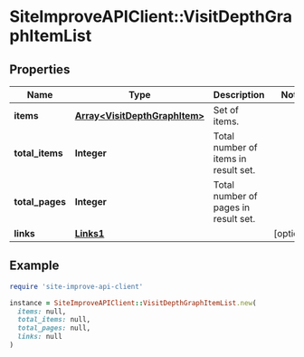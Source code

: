 # SiteImproveAPIClient::VisitDepthGraphItemList

## Properties

| Name | Type | Description | Notes |
| ---- | ---- | ----------- | ----- |
| **items** | [**Array&lt;VisitDepthGraphItem&gt;**](VisitDepthGraphItem.md) | Set of items. |  |
| **total_items** | **Integer** | Total number of items in result set. |  |
| **total_pages** | **Integer** | Total number of pages in result set. |  |
| **links** | [**Links1**](Links1.md) |  | [optional] |

## Example

```ruby
require 'site-improve-api-client'

instance = SiteImproveAPIClient::VisitDepthGraphItemList.new(
  items: null,
  total_items: null,
  total_pages: null,
  links: null
)
```

